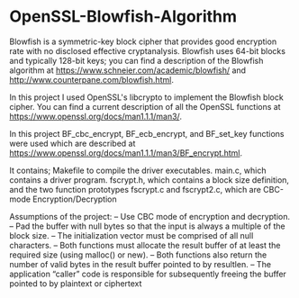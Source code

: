 # OpenSSL-Blowfish-Algorithm

Blowfish is a symmetric-key block cipher that provides good encryption rate with no disclosed effective cryptanalysis. Blowfish uses 64-bit blocks and typically 128-bit keys; you can find a description of the Blowfish algorithm at https://www.schneier.com/academic/blowfish/ and http://www.counterpane.com/blowfish.html.

In this project I used OpenSSL's libcrypto to implement the Blowfish block cipher. You can find a current description of all the OpenSSL functions at https://www.openssl.org/docs/man1.1.1/man3/.

In this project BF_cbc_encrypt, BF_ecb_encrypt, and BF_set_key functions were used which are described at https://www.openssl.org/docs/man1.1.1/man3/BF_encrypt.html.

It contains;
Makefile to compile the driver executables.
main.c, which contains a driver program.
fscrypt.h, which contains a block size definition, and the two function prototypes
fscrypt.c and fscrypt2.c, which are CBC-mode Encryption/Decryption

Assumptions of the project:
– Use CBC mode of encryption and decryption.
– Pad the buffer with null bytes so that the input is always a multiple of the block size.
– The initialization vector must be comprised of all null characters.
– Both functions must allocate the result buffer of at least the required size (using malloc() or new).
– Both functions also return the number of valid bytes in the result buffer pointed to by resultlen.
– The application “caller” code is responsible for subsequently freeing the buffer pointed to by plaintext or ciphertext
